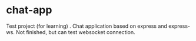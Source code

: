 # chat-app

Test project (for learning) . Chat application based on express and express-ws.
Not finished, but can test websocket connection.
